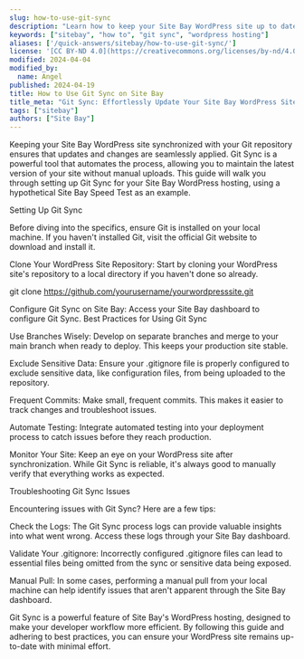 ```yaml
---
slug: how-to-use-git-sync
description: "Learn how to keep your Site Bay WordPress site up to date with the latest changes from your Git repository using Git Sync."
keywords: ["sitebay", "how to", "git sync", "wordpress hosting"]
aliases: ['/quick-answers/sitebay/how-to-use-git-sync/']
license: '[CC BY-ND 4.0](https://creativecommons.org/licenses/by-nd/4.0)'
modified: 2024-04-04
modified_by:
  name: Angel
published: 2024-04-19
title: How to Use Git Sync on Site Bay
title_meta: "Git Sync: Effortlessly Update Your Site Bay WordPress Site"
tags: ["sitebay"]
authors: ["Site Bay"]
---
```


Keeping your Site Bay WordPress site synchronized with your Git repository ensures that updates and changes are seamlessly applied. Git Sync is a powerful tool that automates the process, allowing you to maintain the latest version of your site without manual uploads. This guide will walk you through setting up Git Sync for your Site Bay WordPress hosting, using a hypothetical Site Bay Speed Test as an example.

Setting Up Git Sync

Before diving into the specifics, ensure Git is installed on your local machine. If you haven't installed Git, visit the official Git website to download and install it.

Clone Your WordPress Site Repository: Start by cloning your WordPress site's repository to a local directory if you haven't done so already.

git clone https://github.com/yourusername/yourwordpresssite.git


Configure Git Sync on Site Bay: Access your Site Bay dashboard to configure Git Sync. 
Best Practices for Using Git Sync

Use Branches Wisely: Develop on separate branches and merge to your main branch when ready to deploy. This keeps your production site stable.

Exclude Sensitive Data: Ensure your .gitignore file is properly configured to exclude sensitive data, like configuration files, from being uploaded to the repository.

Frequent Commits: Make small, frequent commits. This makes it easier to track changes and troubleshoot issues.

Automate Testing: Integrate automated testing into your deployment process to catch issues before they reach production.

Monitor Your Site: Keep an eye on your WordPress site after synchronization. While Git Sync is reliable, it's always good to manually verify that everything works as expected.

Troubleshooting Git Sync Issues

Encountering issues with Git Sync? Here are a few tips:

Check the Logs: The Git Sync process logs can provide valuable insights into what went wrong. Access these logs through your Site Bay dashboard.


Validate Your .gitignore: Incorrectly configured .gitignore files can lead to essential files being omitted from the sync or sensitive data being exposed.

Manual Pull: In some cases, performing a manual pull from your local machine can help identify issues that aren't apparent through the Site Bay dashboard.

Git Sync is a powerful feature of Site Bay's WordPress hosting, designed to make your developer workflow more efficient. By following this guide and adhering to best practices, you can ensure your WordPress site remains up-to-date with minimal effort.